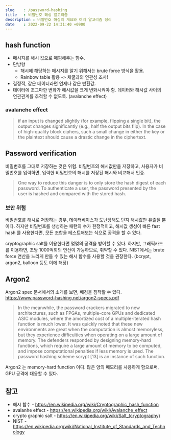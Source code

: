 ```yaml
---
slug    : /password-hashing
title   : 비밀번호 해싱 알고리즘
description : 비밀번호 해싱의 개요와 여러 알고리즘 정리
date    : 2022-09-22 14:31:40 +0900
---
```


## hash function 
- 메시지를 해시 값으로 매핑해주는 함수. 
- 단방향
	- 해시에 해당하는 메시지를 알기 위해서는 brute force 방식을 활용.
	- Rainbow table 활용 -> 채굴과의 연관성 조사!
- 결정적, 같은 데이터라면 언제나 같은 반환값.
- 데이터에 조그마한 변화가 해시값을 크게 변화시켜야 함. 데이터와 해시값 사이의 연관관계를 추적할 수 없도록. (avalanche effect)

### avalanche effect
> if an input is changed slightly (for example, flipping a single bit), the output changes significantly (e.g., half the output bits flip). In the case of high-quality block ciphers, such a small change in either the key or the plaintext should cause a drastic change in the ciphertext.

## Password verification

비밀번호를 그대로 저장하는 것은 위험. 비밀번호의 해시값만을 저장하고, 사용자가 비밀번호를 입력하면, 입력한 비밀번호의 해시를 저장된 해시와 비교해서 인증.

> One way to reduce this danger is to only store the hash digest of each password. 
> To authenticate a user, the password presented by the user is hashed and compared with the stored hash. 

### 보안 위험
비밀번호를 해시로 저장하는 경우, 데이터베이스가 도난당해도 단지 해시값만 유출될 뿐이다. 하지만 비밀번호를 생성하는 패턴의 수가 한정적이고, 해시값 생성이 빠른 fast hash 를 사용한다면, 모든 조합을 테스트해보는 식으로 공격을 할 수 있다. 

cryptographic salt를 이용한다면 몇몇의 공격을 방어할 수 있다. 하지만, 그래픽카드를 이용하면, 초당 1000억회의 연산이 가능하므로, 취약할 수 있다. NIST에서는 brute force 연산을 느리게 만들 수 있는 해시 함수를 사용할 것을 권장한다. (bcrypt, argon2, balloon 등도 이에 해당)

## Argon2
Argon2 spec 문서에서의 소개를 보면, 배경을 짐작할 수 있다.  
https://www.password-hashing.net/argon2-specs.pdf

> In the meanwhile, the password crackers migrated to new architectures, such as FPGAs, multiple-core GPUs
> and dedicated ASIC modules, where the amortized cost of a multiple-iterated hash function is much lower. It
> was quickly noted that these new environments are great when the computation is almost memoryless, but they
> experience difficulties when operating on a large amount of memory. The defenders responded by designing
> memory-hard functions, which require a large amount of memory to be computed, and impose computational
> penalties if less memory is used. The password hashing scheme scrypt [13] is an instance of such function.

Argon2 는 memory-hard function 이다. 많은 양의 메모리를 사용하게 함으로써, GPU 공격에 대응할 수 있다. 


## 참고
- 해시 함수 - https://en.wikipedia.org/wiki/Cryptographic_hash_function  
- avalanhe effect - https://en.wikipedia.org/wiki/Avalanche_effect
- crypto graphic salt - https://en.wikipedia.org/wiki/Salt_(cryptography)
- NIST - https://en.wikipedia.org/wiki/National_Institute_of_Standards_and_Technology
